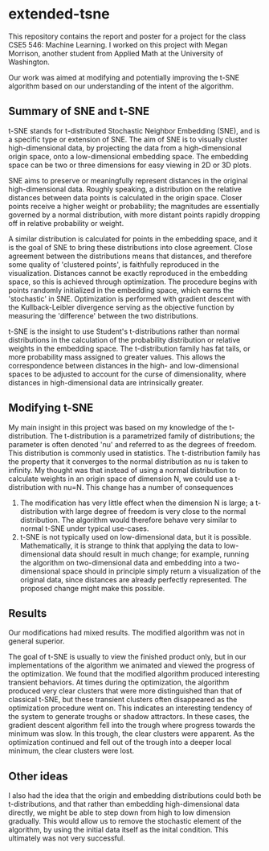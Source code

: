 # extended-tsne

This repository contains the report and poster for a project for the class CSE5 546: Machine Learning. I worked on this project with Megan Morrison, another student from Applied Math at the University of Washington.

Our work was aimed at modifying and potentially improving the t-SNE algorithm based on our understanding of the intent of the algorithm.

## Summary of SNE and t-SNE
t-SNE stands for t-distributed Stochastic Neighbor Embedding (SNE), and is a specific type or extension of SNE. The aim of SNE is to visually cluster high-dimensional data, by projecting the data from a high-dimensional origin space, onto a low-dimensional embedding space. The embedding space can be two or three dimensions for easy viewing in 2D or 3D plots.

SNE aims to preserve or meaningfully represent distances in the original high-dimensional data. Roughly speaking, a distribution on the relative distances between data points is calculated in the origin space. Closer points receive a higher weight or probability; the magnitudes are essentially governed by a normal distribution, with more distant points rapidly dropping off in relative probability or weight.

A similar distribution is calculated for points in the embedding space, and it is the goal of SNE to bring these distributions into close agreement. Close agreement between the distributions means that distances, and therefore some quality of 'clustered points', is faithfully reproduced in the visualization. Distances cannot be exactly reproduced in the embedding space, so this is achieved through optimization. The procedure begins with points randomly initialized in the embedding space, which earns the 'stochastic' in SNE. Optimization is performed with gradient descent with the Kullback-Leibler divergence serving as the objective function by measuring the 'difference' between the two distributions.

t-SNE is the insight to use Student's t-distributions rather than normal distributions in the calculation of the probability distribution or relative weights in the embedding space. The t-distribution family has fat tails, or more probability mass assigned to greater values. This allows the correspondence between distances in the high- and low-dimensional spaces to be adjusted to account for the curse of dimensionality, where distances in high-dimensional data are intrinsically greater.

## Modifying t-SNE
My main insight in this project was based on my knowledge of the t-distribution. The t-distribution is a parametrized family of distributions; the parameter is often denoted 'nu' and referred to as the degrees of freedom. This distribution is commonly used in statistics. The t-distribution family has the property that it converges to the normal distribution as nu is taken to infinity. My thought was that instead of using a normal distribution to calculate weights in an origin space of dimension N, we could use a t-distribution with nu=N. This change has a number of consequences

1. The modification has very little effect when the dimension N is large; a t-distribution with large degree of freedom is very close to the normal distribution. The algorithm would therefore behave very similar to normal t-SNE under typical use-cases.
2. t-SNE is not typically used on low-dimensional data, but it is possible. Mathematically, it is strange to think that applying the data to low-dimensional data should result in much change; for example, running the algorithm on two-dimensional data and embedding into a two-dimensional space should in principle simply return a visualization of the original data, since distances are already perfectly represented. The proposed change might make this possible.


## Results
Our modifications had mixed results. The modified algorithm was not in general superior.

The goal of t-SNE is usually to view the finished product only, but in our implementations of the algorithm we animated and viewed the progress of the optimization. We found that the modified algorithm produced interesting transient behaviors. At times during the optimization, the algorithm produced very clear clusters that were more distinguished than that of classical t-SNE, but these transient clusters often disappeared as the optimization procedure went on. This indicates an interesting tendency of the system to generate troughs or shadow attractors. In these cases, the gradient descent algorithm fell into the trough where progress towards the minimum was slow. In this trough, the clear clusters were apparent. As the optimization continued and fell out of the trough into a deeper local minimum, the clear clusters were lost.


## Other ideas
I also had the idea that the origin and embedding distributions could both be t-distributions, and that rather than embedding high-dimensional data directly, we might be able to step down from high to low dimension gradually. This would allow us to remove the stochastic element of the algorithm, by using the initial data itself as the inital condition. This ultimately was not very successful.